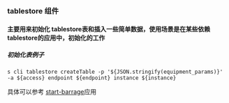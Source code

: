 ### tablestore 组件

#### 主要用来初始化 tablestore表和插入一些简单数据，使用场景是在某些依赖tablestore的应用中，初始化的工作

##### 初始化表例子

``s cli tablestore createTable -p '${JSON.stringify(equipment_params)}' -a ${access} endpoint ${endpoint} instance ${instance}``

具体可以参考 [start-barrage](https://https://github.com/devsapp/tablestore)应用